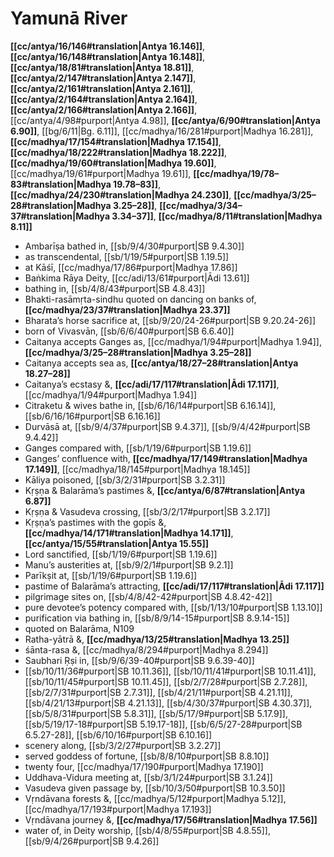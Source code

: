 # Yamunā River

**[[cc/antya/16/146#translation|Antya 16.146]]**, **[[cc/antya/16/148#translation|Antya 16.148]]**, **[[cc/antya/18/81#translation|Antya 18.81]]**, **[[cc/antya/2/147#translation|Antya 2.147]]**, **[[cc/antya/2/161#translation|Antya 2.161]]**, **[[cc/antya/2/164#translation|Antya 2.164]]**, **[[cc/antya/2/166#translation|Antya 2.166]]**, [[cc/antya/4/98#purport|Antya 4.98]], **[[cc/antya/6/90#translation|Antya 6.90]]**, [[bg/6/11|Bg. 6.11]], [[cc/madhya/16/281#purport|Madhya 16.281]], **[[cc/madhya/17/154#translation|Madhya 17.154]]**, **[[cc/madhya/18/222#translation|Madhya 18.222]]**, **[[cc/madhya/19/60#translation|Madhya 19.60]]**, [[cc/madhya/19/61#purport|Madhya 19.61]], **[[cc/madhya/19/78–83#translation|Madhya 19.78–83]]**, **[[cc/madhya/24/230#translation|Madhya 24.230]]**, **[[cc/madhya/3/25–28#translation|Madhya 3.25–28]]**, **[[cc/madhya/3/34–37#translation|Madhya 3.34–37]]**, **[[cc/madhya/8/11#translation|Madhya 8.11]]**

* Ambarīṣa bathed in, [[sb/9/4/30#purport|SB 9.4.30]]
* as transcendental, [[sb/1/19/5#purport|SB 1.19.5]]
* at Kāśī, [[cc/madhya/17/86#purport|Madhya 17.86]]
* Baṅkima Rāya Deity, [[cc/adi/13/61#purport|Ādi 13.61]]
* bathing in, [[sb/4/8/43#purport|SB 4.8.43]]
* Bhakti-rasāmṛta-sindhu quoted on dancing on banks of, **[[cc/madhya/23/37#translation|Madhya 23.37]]**
* Bharata’s horse sacrifice at, [[sb/9/20/24-26#purport|SB 9.20.24-26]]
* born of Vivasvān, [[sb/6/6/40#purport|SB 6.6.40]]
* Caitanya accepts Ganges as, [[cc/madhya/1/94#purport|Madhya 1.94]], **[[cc/madhya/3/25–28#translation|Madhya 3.25–28]]**
* Caitanya accepts sea as, **[[cc/antya/18/27–28#translation|Antya 18.27–28]]**
* Caitanya’s ecstasy &, **[[cc/adi/17/117#translation|Ādi 17.117]]**, [[cc/madhya/1/94#purport|Madhya 1.94]]
* Citraketu & wives bathe in, [[sb/6/16/14#purport|SB 6.16.14]], [[sb/6/16/16#purport|SB 6.16.16]]
* Durvāsā at, [[sb/9/4/37#purport|SB 9.4.37]], [[sb/9/4/42#purport|SB 9.4.42]]
* Ganges compared with, [[sb/1/19/6#purport|SB 1.19.6]]
* Ganges’ confluence with, **[[cc/madhya/17/149#translation|Madhya 17.149]]**, [[cc/madhya/18/145#purport|Madhya 18.145]]
* Kāliya poisoned, [[sb/3/2/31#purport|SB 3.2.31]]
* Kṛṣṇa & Balarāma’s pastimes &, **[[cc/antya/6/87#translation|Antya 6.87]]**
* Kṛṣṇa & Vasudeva crossing, [[sb/3/2/17#purport|SB 3.2.17]]
* Kṛṣṇa’s pastimes with the gopīs &, **[[cc/madhya/14/171#translation|Madhya 14.171]]**, **[[cc/antya/15/55#translation|Antya 15.55]]**
* Lord sanctified, [[sb/1/19/6#purport|SB 1.19.6]]
* Manu’s austerities at, [[sb/9/2/1#purport|SB 9.2.1]]
* Parīkṣit at, [[sb/1/19/6#purport|SB 1.19.6]]
* pastime of Balarāma’s attracting, **[[cc/adi/17/117#translation|Ādi 17.117]]**
* pilgrimage sites on, [[sb/4/8/42-42#purport|SB 4.8.42-42]]
* pure devotee’s potency compared with, [[sb/1/13/10#purport|SB 1.13.10]]
* purification via bathing in, [[sb/8/9/14-15#purport|SB 8.9.14-15]]
* quoted on Balarāma, N109 
* Ratha-yātrā &, **[[cc/madhya/13/25#translation|Madhya 13.25]]**
* śānta-rasa &, [[cc/madhya/8/294#purport|Madhya 8.294]]
* Saubhari Ṛṣi in, [[sb/9/6/39-40#purport|SB 9.6.39-40]]
*  [[sb/10/11/36#purport|SB 10.11.36]], [[sb/10/11/41#purport|SB 10.11.41]], [[sb/10/11/45#purport|SB 10.11.45]], [[sb/2/7/28#purport|SB 2.7.28]], [[sb/2/7/31#purport|SB 2.7.31]], [[sb/4/21/11#purport|SB 4.21.11]], [[sb/4/21/13#purport|SB 4.21.13]], [[sb/4/30/37#purport|SB 4.30.37]], [[sb/5/8/31#purport|SB 5.8.31]], [[sb/5/17/9#purport|SB 5.17.9]], [[sb/5/19/17-18#purport|SB 5.19.17-18]], [[sb/6/5/27-28#purport|SB 6.5.27-28]], [[sb/6/10/16#purport|SB 6.10.16]]
* scenery along, [[sb/3/2/27#purport|SB 3.2.27]]
* served goddess of fortune, [[sb/8/8/10#purport|SB 8.8.10]]
* twenty four, [[cc/madhya/17/190#purport|Madhya 17.190]]
* Uddhava-Vidura meeting at, [[sb/3/1/24#purport|SB 3.1.24]]
* Vasudeva given passage by, [[sb/10/3/50#purport|SB 10.3.50]]
* Vṛndāvana forests &, [[cc/madhya/5/12#purport|Madhya 5.12]], [[cc/madhya/17/193#purport|Madhya 17.193]]
* Vṛndāvana journey &, **[[cc/madhya/17/56#translation|Madhya 17.56]]**
* water of, in Deity worship, [[sb/4/8/55#purport|SB 4.8.55]], [[sb/9/4/26#purport|SB 9.4.26]]
